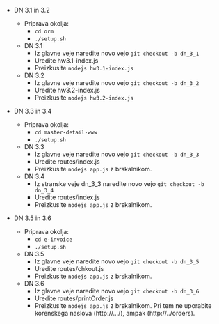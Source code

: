 * DN 3.1 in 3.2
	* Priprava okolja:
		* `cd orm`
		* `./setup.sh`
	* DN 3.1 
		* Iz glavne veje naredite novo vejo `git checkout -b dn_3_1`
		* Uredite hw3.1-index.js
		* Preizkusite `nodejs hw3.1-index.js`
	* DN 3.2 
		* Iz glavne veje naredite novo vejo `git checkout -b dn_3_2`
		* Uredite hw3.2-index.js
		* Preizkusite `nodejs hw3.2-index.js`

* DN 3.3 in 3.4
	* Priprava okolja:
		* `cd master-detail-www`
		* `./setup.sh`
	* DN 3.3
		* Iz glavne veje naredite novo vejo `git checkout -b dn_3_3`
		* Uredite routes/index.js
		* Preizkusite `nodejs app.js` z brskalnikom.
	* DN 3.4
		* Iz stranske veje dn_3_3 naredite novo vejo `git checkout -b dn_3_4`
		* Uredite routes/index.js
		* Preizkusite `nodejs app.js` z brskalnikom.

* DN 3.5 in 3.6
	* Priprava okolja:
		* `cd e-invoice`
		* `./setup.sh`
	* DN 3.5
		* Iz glavne veje naredite novo vejo `git checkout -b dn_3_5`
		* Uredite routes/chkout.js
		* Preizkusite `nodejs app.js` z brskalnikom.
	* DN 3.6
		* Iz glavne veje naredite novo vejo `git checkout -b dn_3_6`
		* Uredite routes/printOrder.js
		* Preizkusite `nodejs app.js` z brskalnikom. Pri tem ne uporabite korenskega naslova \(http://.../\), ampak \(http://../orders\).
